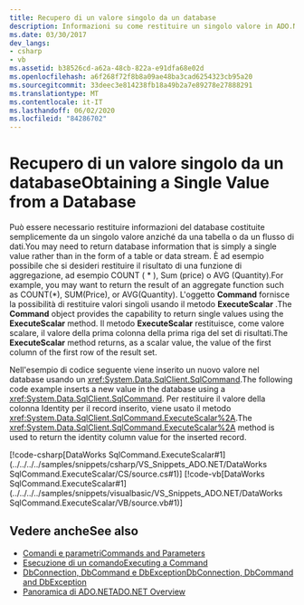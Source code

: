 ```yaml
---
title: Recupero di un valore singolo da un database
description: Informazioni su come restituire un singolo valore in ADO.NET. Questo codice di esempio restituisce il valore della colonna Identity per un record inserito.
ms.date: 03/30/2017
dev_langs:
- csharp
- vb
ms.assetid: b38526cd-a62a-48cb-822a-e91dfa68e02d
ms.openlocfilehash: a6f268f72f8b8a09ae48ba3cad6254323cb95a20
ms.sourcegitcommit: 33deec3e814238fb18a49b2a7e89278e27888291
ms.translationtype: MT
ms.contentlocale: it-IT
ms.lasthandoff: 06/02/2020
ms.locfileid: "84286702"
---
```

# <a name="obtaining-a-single-value-from-a-database"></a><span data-ttu-id="ea40d-104">Recupero di un valore singolo da un database</span><span class="sxs-lookup"><span data-stu-id="ea40d-104">Obtaining a Single Value from a Database</span></span>
<span data-ttu-id="ea40d-105">Può essere necessario restituire informazioni del database costituite semplicemente da un singolo valore anziché da una tabella o da un flusso di dati.</span><span class="sxs-lookup"><span data-stu-id="ea40d-105">You may need to return database information that is simply a single value rather than in the form of a table or data stream.</span></span> <span data-ttu-id="ea40d-106">È ad esempio possibile che si desideri restituire il risultato di una funzione di aggregazione, ad esempio COUNT ( \* ), Sum (price) o AVG (Quantity).</span><span class="sxs-lookup"><span data-stu-id="ea40d-106">For example, you may want to return the result of an aggregate function such as COUNT(\*), SUM(Price), or AVG(Quantity).</span></span> <span data-ttu-id="ea40d-107">L'oggetto **Command** fornisce la possibilità di restituire valori singoli usando il metodo **ExecuteScalar** .</span><span class="sxs-lookup"><span data-stu-id="ea40d-107">The **Command** object provides the capability to return single values using the **ExecuteScalar** method.</span></span> <span data-ttu-id="ea40d-108">Il metodo **ExecuteScalar** restituisce, come valore scalare, il valore della prima colonna della prima riga del set di risultati.</span><span class="sxs-lookup"><span data-stu-id="ea40d-108">The **ExecuteScalar** method returns, as a scalar value, the value of the first column of the first row of the result set.</span></span>  
  
 <span data-ttu-id="ea40d-109">Nell'esempio di codice seguente viene inserito un nuovo valore nel database usando un <xref:System.Data.SqlClient.SqlCommand>.</span><span class="sxs-lookup"><span data-stu-id="ea40d-109">The following code example inserts a new value in the database using a <xref:System.Data.SqlClient.SqlCommand>.</span></span> <span data-ttu-id="ea40d-110">Per restituire il valore della colonna Identity per il record inserito, viene usato il metodo <xref:System.Data.SqlClient.SqlCommand.ExecuteScalar%2A>.</span><span class="sxs-lookup"><span data-stu-id="ea40d-110">The <xref:System.Data.SqlClient.SqlCommand.ExecuteScalar%2A> method is used to return the identity column value for the inserted record.</span></span>  
  
 [!code-csharp[DataWorks SqlCommand.ExecuteScalar#1](../../../../samples/snippets/csharp/VS_Snippets_ADO.NET/DataWorks SqlCommand.ExecuteScalar/CS/source.cs#1)]
 [!code-vb[DataWorks SqlCommand.ExecuteScalar#1](../../../../samples/snippets/visualbasic/VS_Snippets_ADO.NET/DataWorks SqlCommand.ExecuteScalar/VB/source.vb#1)]  
  
## <a name="see-also"></a><span data-ttu-id="ea40d-111">Vedere anche</span><span class="sxs-lookup"><span data-stu-id="ea40d-111">See also</span></span>

- [<span data-ttu-id="ea40d-112">Comandi e parametri</span><span class="sxs-lookup"><span data-stu-id="ea40d-112">Commands and Parameters</span></span>](commands-and-parameters.md)
- [<span data-ttu-id="ea40d-113">Esecuzione di un comando</span><span class="sxs-lookup"><span data-stu-id="ea40d-113">Executing a Command</span></span>](executing-a-command.md)
- [<span data-ttu-id="ea40d-114">DbConnection, DbCommand e DbException</span><span class="sxs-lookup"><span data-stu-id="ea40d-114">DbConnection, DbCommand and DbException</span></span>](dbconnection-dbcommand-and-dbexception.md)
- [<span data-ttu-id="ea40d-115">Panoramica di ADO.NET</span><span class="sxs-lookup"><span data-stu-id="ea40d-115">ADO.NET Overview</span></span>](ado-net-overview.md)
